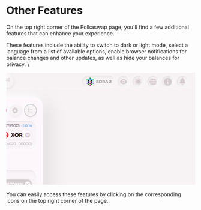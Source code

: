 # Other Features

On the top right corner of the Polkaswap page, you'll find a few additional features that can enhance your experience.&#x20;

These features include the ability to switch to dark or light mode, select a language from a list of available options, enable browser notifications for balance changes and other updates, as well as hide your balances for privacy. \

![](.gitbook/assets/polkaswap-other-features.png)

You can easily access these features by clicking on the corresponding icons on the top right corner of the page.
